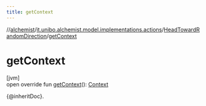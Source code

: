 ```yaml
---
title: getContext
---
```

//[alchemist](../../../index.html)/[it.unibo.alchemist.model.implementations.actions](../index.html)/[HeadTowardRandomDirection](index.html)/[getContext](get-context.html)



# getContext



[jvm]\
open override fun [getContext](get-context.html)(): [Context](../../it.unibo.alchemist.model.interfaces/-context/index.html)



{@inheritDoc}.




